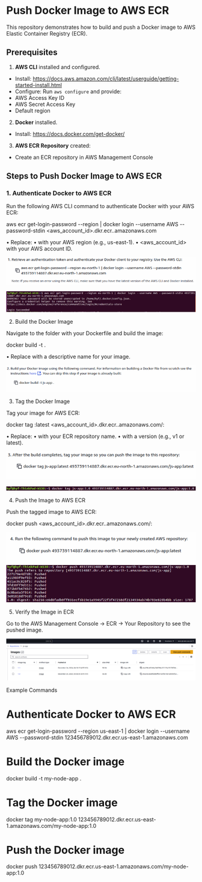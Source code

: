 # Push Docker Image to AWS ECR

This repository demonstrates how to build and push a Docker image to AWS Elastic Container Registry (ECR).


## Prerequisites
1. **AWS CLI** installed and configured.
- Install: https://docs.aws.amazon.com/cli/latest/userguide/getting-started-install.html
- Configure: Run `aws configure` and provide:
- AWS Access Key ID
- AWS Secret Access Key
- Default region
2. **Docker** installed.
- Install: https://docs.docker.com/get-docker/
3. **AWS ECR Repository** created:
- Create an ECR repository in AWS Management Console


## Steps to Push Docker Image to AWS ECR

### 1. Authenticate Docker to AWS ECR
Run the following AWS CLI command to authenticate Docker with your AWS ECR:

aws ecr get-login-password --region <your-region> | docker login --username AWS --password-stdin <aws_account_id>.dkr.ecr.<your-region>.amazonaws.com

• Replace:
• <your-region> with your AWS region (e.g., us-east-1).
• <aws_account_id> with your AWS account ID.

![login-to-aws-ecr](https://github.com/kwenealete/docker-to-aws-ecr/blob/master/app/images/login.png)

![login-to-aws-ecr1](https://github.com/kwenealete/docker-to-aws-ecr/blob/master/app/images/login1.png)

2. Build the Docker Image

Navigate to the folder with your Dockerfile and build the image:

docker build -t <image-name> .

• Replace <image-name> with a descriptive name for your image.

![build](https://github.com/kwenealete/docker-to-aws-ecr/blob/master/app/images/build.png)

3. Tag the Docker Image

Tag your image for AWS ECR:

docker tag <image-name>:latest <aws_account_id>.dkr.ecr.<your-region>.amazonaws.com/<repository-name>:<tag>

• Replace:
• <repository-name> with your ECR repository name.
• <tag> with a version (e.g., v1 or latest).

![tag](https://github.com/kwenealete/docker-to-aws-ecr/blob/master/app/images/tag.png)

![tag1](https://github.com/kwenealete/docker-to-aws-ecr/blob/master/app/images/tag1.png)

4. Push the Image to AWS ECR

Push the tagged image to AWS ECR:

docker push <aws_account_id>.dkr.ecr.<your-region>.amazonaws.com/<repository-name>:<tag>

![push](https://github.com/kwenealete/docker-to-aws-ecr/blob/master/app/images/push.png)
![push1](https://github.com/kwenealete/docker-to-aws-ecr/blob/master/app/images/push1.png)

5. Verify the Image in ECR

Go to the AWS Management Console → ECR → Your Repository to see the pushed image.

![Image](https://github.com/kwenealete/docker-to-aws-ecr/blob/master/app/images/images.png)

Example Commands

# Authenticate Docker to AWS ECR
aws ecr get-login-password --region us-east-1 | docker login --username AWS --password-stdin 123456789012.dkr.ecr.us-east-1.amazonaws.com

# Build the Docker image
docker build -t my-node-app .

# Tag the Docker image
docker tag my-node-app:1.0 123456789012.dkr.ecr.us-east-1.amazonaws.com/my-node-app:1.0

# Push the Docker image
docker push 123456789012.dkr.ecr.us-east-1.amazonaws.com/my-node-app:1.0